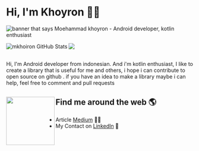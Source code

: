 # Hi, I'm Khoyron 👋🏾

<img src="https://raw.githubusercontent.com/mkhoiron/mkhoiron/master/bg_header.png" alt="banner that says Moehammad khoyron - Android developer, kotlin enthusiast"><br />

<img align="left" src="https://github-readme-stats.vercel.app/api?username=mkhoiron&show_icons=true&line_height=27&count_private=true&title_color=ffffff&text_color=c9cacc&icon_color=2bbc8a&bg_color=1d1f21" alt="mkhoiron GitHub Stats" />
<img align="center" src="https://github-readme-stats.vercel.app/api/top-langs/?username=mkhoiron&title_color=ffffff&text_color=c9cacc&icon_color=2bbc8a&bg_color=1d1f21" />
<br />
<br />

Hi, I'm Android developer from indonesian. And i'm kotlin enthusiast, I like to create a library that is useful for me and others, i hope i can contribute to open source on github . if you have an idea to make a library maybe i can help, feel free to comment and pull requests <br />


## Find me around the web 🌎 <a href="https://github.com/mkhoiron"><img align="left" width="130" height="130" src="https://raw.githubusercontent.com/mkhoiron/mkhoiron/master/gif/git.gif?raw=true"></a>
- Article <a href="https://medium.com/@khoiron/">Medium</a> ✍🏾
- My Contact on <a href="https://www.linkedin.com/in/khoiron/">LinkedIn</a> 💼
